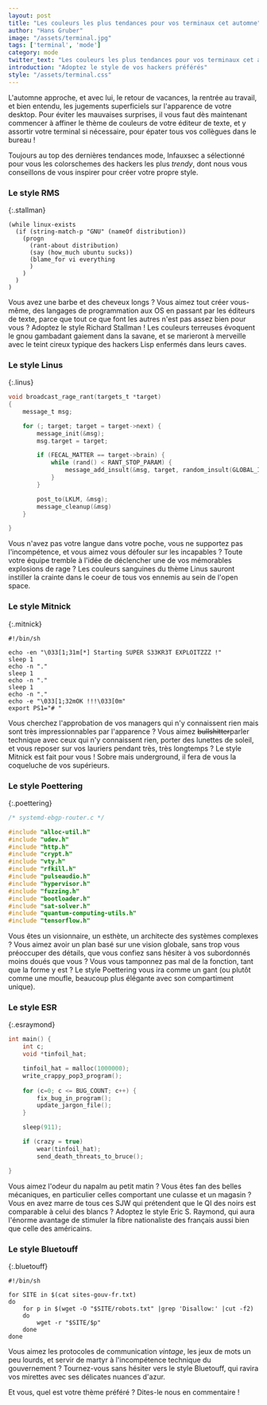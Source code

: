 ```yaml
---
layout: post
title: "Les couleurs les plus tendances pour vos terminaux cet automne"
author: "Hans Gruber"
image: "/assets/terminal.jpg"
tags: ['terminal', 'mode']
category: mode
twitter_text: "Les couleurs les plus tendances pour vos terminaux cet automne"
introduction: "Adoptez le style de vos hackers préférés"
style: "/assets/terminal.css"
---
```


L'automne approche, et avec lui, le retour de vacances, la rentrée au travail,
et bien entendu, les jugements superficiels sur l'apparence de votre desktop.
Pour éviter les mauvaises surprises, il vous faut dès maintenant
commencer à affiner le thème de couleurs de votre éditeur de texte,
et y assortir votre terminal si nécessaire, pour épater tous vos collègues dans le
bureau !

Toujours au top des dernières tendances mode, Infauxsec a sélectionné pour
vous les colorschemes des hackers les plus *trendy*, dont nous vous conseillons
de vous inspirer pour créer votre propre style.

### Le style RMS

{:.stallman}
```elisp
(while linux-exists
  (if (string-match-p "GNU" (nameOf distribution))
    (progn
      (rant-about distribution)
      (say (how_much ubuntu sucks))
      (blame_for vi everything
      )
    )
  )
)

```

Vous avez une barbe et des cheveux longs ? Vous aimez tout créer vous-même,
des langages de programmation aux OS en passant par les éditeurs de texte, parce
que tout ce que font les autres n'est pas assez bien pour vous ? Adoptez
le style Richard Stallman ! Les couleurs terreuses évoquent le gnou gambadant
gaiement dans la savane, et se marieront à merveille avec le teint cireux
typique des hackers Lisp enfermés dans leurs caves.

### Le style Linus

{:.linus}
```c
void broadcast_rage_rant(targets_t *target)
{
    message_t msg;

    for (; target; target = target->next) {
        message_init(&msg);
        msg.target = target;

        if (FECAL_MATTER == target->brain) {
            while (rand() < RANT_STOP_PARAM) {
                message_add_insult(&msg, target, random_insult(GLOBAL_INSULTS));
            }
        }

        post_to(LKLM, &msg);
        message_cleanup(&msg)
    }

}
```

Vous n'avez pas votre langue dans votre poche, vous ne supportez pas
l'incompétence, et vous aimez vous défouler sur les incapables ?
Toute votre équipe tremble à l'idée de déclencher une de vos
mémorables explosions de rage ? Les couleurs sanguines du thème Linus 
sauront instiller la crainte dans le coeur de tous vos ennemis au
sein de l'open space.

### Le style Mitnick

{:.mitnick}
```shell
#!/bin/sh

echo -en "\033[1;31m[*] Starting SUPER S33KR3T EXPLOITZZZ !"
sleep 1
echo -n "."
sleep 1
echo -n "."
sleep 1
echo -n "."
echo -e "\033[1;32mOK !!!\033[0m"
export PS1="# "

```

Vous cherchez l'approbation de vos managers qui n'y connaissent rien mais
sont très impressionnables par l'apparence ? Vous aimez ~~bullshitter~~parler
technique avec ceux qui n'y connaissent rien, porter des lunettes de soleil,
et vous reposer sur vos lauriers pendant très, très longtemps ? Le style
Mitnick est fait pour vous ! Sobre mais underground, il fera de vous la
coqueluche de vos supérieurs.

### Le style Poettering

{:.poettering}
```c
/* systemd-ebgp-router.c */

#include "alloc-util.h"
#include "udev.h"
#include "http.h"
#include "crypt.h"
#include "vty.h"
#include "rfkill.h"
#include "pulseaudio.h"
#include "hypervisor.h"
#include "fuzzing.h"
#include "bootloader.h"
#include "sat-solver.h"
#include "quantum-computing-utils.h"
#include "tensorflow.h"

```

Vous êtes un visionnaire, un esthète, un architecte des systèmes complexes ?
Vous aimez avoir un plan basé sur une vision globale, sans trop vous préoccuper
des détails, que vous confiez sans hésiter à vos subordonnés moins doués
que vous ? Vous vous tamponnez pas mal de la fonction, tant que la forme y est ?
Le style Poettering vous ira comme un gant (ou plutôt
comme une moufle, beaucoup plus élégante avec son compartiment unique).

### Le style ESR

{:.esraymond}
```c
int main() {
    int c;
    void *tinfoil_hat;

    tinfoil_hat = malloc(1000000);
    write_crappy_pop3_program();
   
    for (c=0; c <= BUG_COUNT; c++) {
        fix_bug_in_program();
        update_jargon_file();
    }

    sleep(911);

    if (crazy = true) 
        wear(tinfoil_hat);
        send_death_threats_to_bruce();

}
```

Vous aimez l'odeur du napalm au petit matin ? Vous êtes fan des belles
mécaniques, en particulier celles comportant une culasse et un magasin ?
Vous en avez marre de tous ces SJW qui prétendent que le QI des noirs
est comparable à celui des blancs ? Adoptez le style Eric S. Raymond,
qui aura l'énorme avantage de stimuler la fibre nationaliste des français
aussi bien que celle des américains.

### Le style Bluetouff

{:.bluetouff}
```shell
#!/bin/sh

for SITE in $(cat sites-gouv-fr.txt)
do
    for p in $(wget -O "$SITE/robots.txt" |grep 'Disallow:' |cut -f2)
    do
        wget -r "$SITE/$p"
    done
done
```

Vous aimez les protocoles de communication *vintage*, les jeux de mots un peu lourds,
et servir de martyr à l'incompétence technique du gouvernement ? Tournez-vous
sans hésiter vers le style Bluetouff, qui ravira vos mirettes avec ses délicates
nuances d'azur.

Et vous, quel est votre thème préféré ? Dites-le nous en commentaire !
